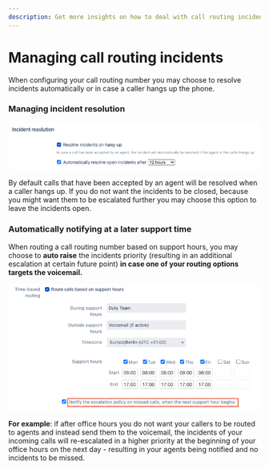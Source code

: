 ```yaml
---
description: Get more insights on how to deal with call routing incidents.
---
```


# Managing call routing incidents

When configuring your call routing number you may choose to resolve incidents automatically or in case a caller hangs up the phone.

### Managing incident resolution

![](../.gitbook/assets/image%20%2820%29.png)

By default calls that have been accepted by an agent will be resolved when a caller hangs up. If you do not want the incidents to be closed, because you might want them to be escalated further you may choose this option to leave the incidents open.

### Automatically notifying at a later support time

When routing a call routing number based on support hours, you may choose to **auto raise** the incidents priority \(resulting in an additional escalation at certain future point\) **in case one of your routing options targets the voicemail.**

![](../.gitbook/assets/image%20%2823%29.png)

**For example**: if after office hours you do not want your callers to be routed to agents and instead send them to the voicemail, the incidents of your incoming calls will re-escalated in a higher priority at the beginning of your office hours on the next day - resulting in your agents being notified and no incidents to be missed.




